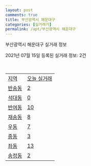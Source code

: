 ```yaml
---
layout: post
comments: true
title: 부산광역시 해운대구
categories: [실거래가]
permalink: /apt/부산광역시 해운대구
---
```


부산광역시 해운대구 실거래 정보

2021년 07월 15일 등록된 실거래 정보: 2건

<script type="text/javascript">
  google.charts.load('current', {'packages':['corechart']});
  google.charts.setOnLoadCallback(drawChart);

  function drawChart() {
    var data = google.visualization.arrayToDataTable([['거래일', '매매', '전월세', '전매'], ['20-07', 420, 453, 16], ['20-08', 869, 692, 36], ['20-09', 1145, 634, 72], ['20-10', 2430, 676, 21], ['20-11', 1645, 796, 9], ['20-12', 432, 647, 2], ['21-01', 325, 632, 3], ['21-02', 350, 578, 3], ['21-03', 507, 592, 3], ['21-04', 558, 536, 3], ['21-05', 736, 511, 5], ['21-06', 457, 406, 1], ['21-07', 41, 90, 0]]);

    var options = {
      title: '최근 1년간 유형별 거래량 추이',
      legend: { position: 'bottom' }
    };

    var chart = new google.visualization.LineChart(document.getElementById('columnchart_material'));
    chart.draw(data, (options));
  }
</script>

<div id="columnchart_material" style="width: 95%; margin-left: -35px"></div>
<br>
<table class="sortable">
  <tr>
    <td><a href="#">지역</a></td>
    <td><a href="#">오늘 실거래</a></td>
  </tr>

  
  <tr class="item">
    <td><a href="부산광역시 해운대구 반송동">반송동</a></td>
    <td><a href="부산광역시 해운대구 반송동">2</a></td>
  </tr>
    

  <tr class="item">
    <td><a href="부산광역시 해운대구 석대동">석대동</a></td>
    <td><a href="부산광역시 해운대구 석대동">0</a></td>
  </tr>
    

  <tr class="item">
    <td><a href="부산광역시 해운대구 반여동">반여동</a></td>
    <td><a href="부산광역시 해운대구 반여동">10</a></td>
  </tr>
    

  <tr class="item">
    <td><a href="부산광역시 해운대구 재송동">재송동</a></td>
    <td><a href="부산광역시 해운대구 재송동">8</a></td>
  </tr>
    

  <tr class="item">
    <td><a href="부산광역시 해운대구 우동">우동</a></td>
    <td><a href="부산광역시 해운대구 우동">7</a></td>
  </tr>
    

  <tr class="item">
    <td><a href="부산광역시 해운대구 중동">중동</a></td>
    <td><a href="부산광역시 해운대구 중동">3</a></td>
  </tr>
    

  <tr class="item">
    <td><a href="부산광역시 해운대구 좌동">좌동</a></td>
    <td><a href="부산광역시 해운대구 좌동">13</a></td>
  </tr>
    

  <tr class="item">
    <td><a href="부산광역시 해운대구 송정동">송정동</a></td>
    <td><a href="부산광역시 해운대구 송정동">2</a></td>
  </tr>
    


</table>


    